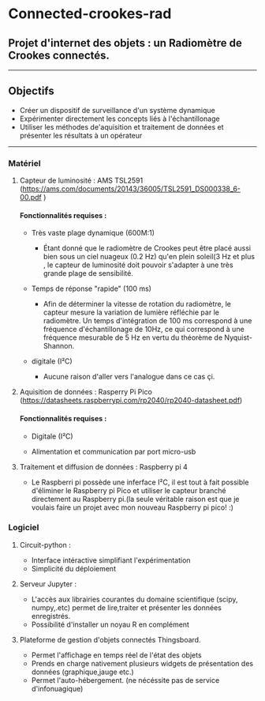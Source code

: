 # Connected-crookes-rad
## Projet d'internet des objets : un Radiomètre de Crookes connectés. 
------
## Objectifs 

* Créer un dispositif de surveillance d'un système dynamique
* Expérimenter directement les concepts liés à l'échantillonage
* Utiliser les méthodes de'aquisition et traitement de données et présenter les résultats à un opérateur
            

------
 ### Matériel 



1. Capteur de luminosité : AMS TSL2591 (https://ams.com/documents/20143/36005/TSL2591_DS000338_6-00.pdf )
   #### Fonctionnalités requises :
      * Très vaste plage dynamique (600M:1)
          * Étant donné que le radiomètre de Crookes peut être placé aussi bien sous un ciel nuageux (0.2 Hz)  qu'en plein soleil(3 Hz et plus , le                       capteur de luminosité doit pouvoir s'adapter à une très grande plage de sensibilité.
        
        
      * Temps de réponse "rapide" (100 ms)
          * Afin de déterminer la vitesse de rotation du radiomètre, le capteur mesure la variation de lumière réfléchie par le radiomètre. Un temps d'intégration de 100 ms correspond à une fréquence d'échantillonage de 10Hz, ce qui correspond à une fréquence mesurable de 5 Hz en vertu du théorème de Nyquist-Shannon.
    * digitale (I²C)
      * Aucune raison d'aller vers l'analogue dans ce cas çi.
      



2. Aquisition de données : Rasperry Pi Pico (https://datasheets.raspberrypi.com/rp2040/rp2040-datasheet.pdf)
    #### Fonctionnalités requises :
      * Digitale (I²C)  
         
      * Alimentation et communication par port micro-usb 



3. Traitement et diffusion de données : Raspberry pi 4
      *   Le Raspberri pi possède une inferface I²C, il est tout à fait possible d'éliminer le Raspberry pi Pico et utiliser le capteur branché                      directement au Raspberry pi.(la seule véritable raison est que je voulais faire un projet avec mon nouveau Raspberry pi pico! :)   
 
 ### Logiciel
 
1. Circuit-python : 
    * Interface intéractive simplifiant l'expérimentation
    * Simplicité du déploiement 
           
2. Serveur Jupyter : 
    * L'accès aux librairies courantes du domaine scientifique (scipy, numpy,.etc) permet de lire,traiter et présenter les données enregistrés.
    * Possibilité d'installer un noyau R en complément
         
3. Plateforme de gestion d'objets connectés Thingsboard.
    * Permet l'affichage en temps réel de l'état des objets
    * Prends en charge nativement plusieurs widgets de présentation des données (graphique,jauge etc.)
    * Permet l'auto-hébergement. (ne nécéssite pas de service d'infonuagique)
         
      
              
